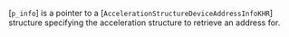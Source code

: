[`p_info`] is a pointer to a
[`AccelerationStructureDeviceAddressInfoKHR`] structure specifying
the acceleration structure to retrieve an address for.